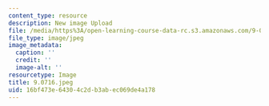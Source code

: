 ```yaml
---
content_type: resource
description: New image Upload
file: /media/https%3A/open-learning-course-data-rc.s3.amazonaws.com/9-07-statistics-for-brain-and-cognitive-science-fall-2016/16bf473e64304c2db3abec069de4a178_9.07f16.jpeg
file_type: image/jpeg
image_metadata:
  caption: ''
  credit: ''
  image-alt: ''
resourcetype: Image
title: 9.0716.jpeg
uid: 16bf473e-6430-4c2d-b3ab-ec069de4a178
---
```

